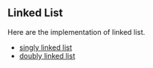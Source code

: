 ## Linked List

Here are the implementation of linked list.

- [singly linked list](https://github.com/n3tw0rth/rust/blob/master/dsa/src/linkedlist/singly.rs)
- [doubly linked list](https://github.com/n3tw0rth/rust/blob/master/dsa/src/linkedlist/doubly.rs)
